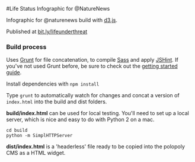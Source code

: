 #Life Status Infographic for @NatureNews 

Infographic for @naturenews build with [d3.js](http://d3js.org/).

Published at [bit.ly/lifeunderthreat ](bit.ly/lifeunderthreat )

### Build process

Uses [Grunt](http://gruntjs.com/) for file concatenation, to compile [Sass](http://sass-lang.com/) and apply [JSHint](https://github.com/gruntjs/grunt-contrib-jshint). If you've not used Grunt before, be sure to check out the [getting started guide](http://gruntjs.com/getting-started).

Install dependencies with `npm install`

Type `grunt` to automatically watch for changes and concat a version of `index.html` into the build and dist folders.

**build/index.html** can be used for local testing. You'll need to set up a local server, which is nice and easy to do with Python 2 on a mac.

	cd build
	python -m SimplHTTPServer 

**dist/index.html** is a 'headerless' file ready to be copied into the polopoly CMS as a HTML widget.
